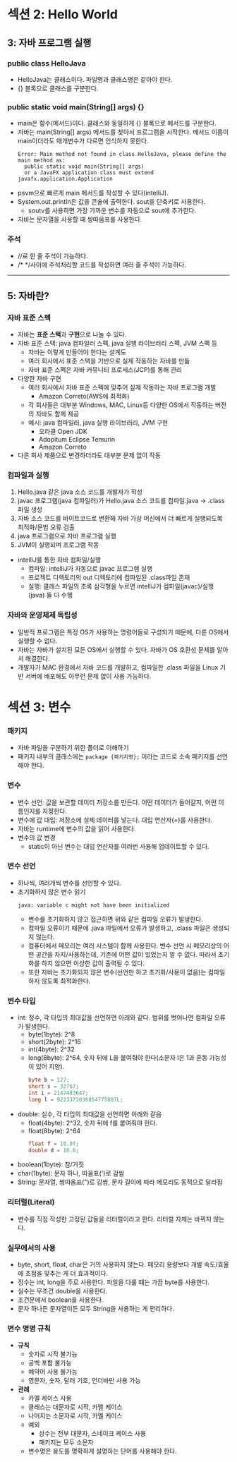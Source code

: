 # 섹션 2: Hello World
## 3: 자바 프로그램 실행
### public class HelloJava
- HelloJava는 클래스이다. 파일명과 클래스명은 같아야 한다. 
- {} 블록으로 클래스를 구분한다. 

### public static void main(String[] args) {}
- main은 함수(메서드)이다. 클래스와 동일하게 {} 블록으로 메서드를 구분한다. 
- 자바는 main(String[] args) 메서드를 찾아서 프로그램을 시작한다. 메서드 이름이 main이더라도 매개변수가 다르면 인식하지 못한다. 
  ```plain text 
  Error: Main method not found in class HelloJava, please define the main method as:
    public static void main(String[] args)
    or a JavaFX application class must extend javafx.application.Application
- psvm으로 빠르게 main 메서드를 작성할 수 있다(intelliJ). 
- System.out.println은 값을 콘솔에 출력한다. sout을 단축키로 사용한다.  
  - soutv를 사용하면 가장 가까운 변수를 자동으로 sout에 추가한다. 
- 자바는 문자열을 사용할 때 쌍따옴표를 사용한다. 

### 주석
- //로 한 줄 주석이 가능하다. 
- /* */사이에 주석처리할 코드를 작성하면 여러 줄 주석이 가능하다.

---
## 5: 자바란?
### 자바 표준 스펙
- 자바는 **표준 스택**과 **구현**으로 나눌 수 있다.
- 자바 표준 스택: java 컴파일러 스펙, java 실행 라이브러리 스펙, JVM 스펙 등
  - 자바는 이렇게 만들어야 한다는 설계도
  - 여러 회사에서 표준 스택을 기반으로 실제 작동하는 자바를 만듦
  - 자바 표준 스펙은 자바 커뮤니티 프로세스(JCP)를 통해 관리
- 다양한 자바 구현
  - 여러 회사에서 자바 표준 스펙에 맞추어 실제 작동하는 자바 프로그램 개발
    - Amazon Correto(AWS에 최적화)
  - 각 회사들은 대부분 Windows, MAC, Linux등 다양한 OS에서 작동하는 버전의 자바도 함께 제공
  - 예시: java 컴파일러, java 실행 라이브러리, JVM 구현
    - 오라클 Open JDK
    - Adopitum Eclipse Temurin
    - Amazon Correto
- 다른 회사 제품으로 변경하더라도 대부분 문제 없이 작동
### 컴파일과 실행
1. Hello.java 같은 java 소스 코드를 개발자가 작성 
2. javac 프로그램(java 컴파일러)가 Hello.java 소스 코드를 컴파일.java -> .class 파일 생성
3. 자바 소스 코드를 바이트코드로 변환해 자바 가상 머신에서 더 빠르게 실행되도록 최적화/문법 오류 검출
4. java 프로그램으로 자바 프로그램 실행
5. JVM이 실행되며 프로그램 작동

- intelliJ를 통한 자바 컴파일/실행
  - 컴파일: intelliJ가 자동으로 javac 프로그램 실행
  - 프로젝트 디렉토리의 out 디렉토리에 컴파일된 .class파일 존재
  - 실행: 클래스 파일의 초록 삼각형을 누르면 intelliJ가 컴파일(javac)/실행(java) 둘 다 수행

### 자바와 운영체제 독립성
- 일반적 프로그램은 특정 OS가 사용하는 명령어들로 구성되기 때문에, 다른 OS에서 실행할 수 없다. 
- 자바는 자바가 설치된 모든 OS에서 실행할 수 있다. 자바가 OS 호환성 문제를 알아서 해결한다.
- 개발자가 MAC 환경에서 자바 코드를 개발하고, 컴파일한 .class 파일을 Linux 기반 서버에 배포해도 아무런 문제 없이 사용 가능하다.


# 섹션 3: 변수
### 패키지
- 자바 파일을 구분하기 위한 폴더로 이해하기
- 패키지 내부의 클래스에는 ```package {패키지명};``` 이라는 코드로 소속 패키지를 선언해야 한다.
### 변수
- 변수 선언: 값을 보관할 데이터 저장소를 만든다. 어떤 데이터가 들어갈지, 어떤 이름인지를 지정한다. 
- 변수에 값 대입: 저장소에 실제 데이터를 넣는다. 대입 연산자(=)를 사용한다.
- 자바는 runtime에 변수의 값을 읽어 사용한다. 
- 변수의 값 변경
  - static이 아닌 변수는 대입 연산자를 여러번 사용해 업데이트할 수 있다. 
### 변수 선언
- 하나씩, 여러개씩 변수를 선언할 수 있다. 
- 초기화하지 않은 변수 읽기
  ```
  java: variable c might not have been initialized
  ```
  - 변수를 초기화하지 않고 접근하면 위와 같은 컴파일 오류가 발생한다. 
  - 컴파일 오류이기 때문에 .java 파일에서 오류가 발생하고, .class 파일은 생성되지 않는다.
  - 컴퓨터에서 메모리는 여러 시스템이 함께 사용한다. 변수 선언 시 메모리상의 어떤 공간을 차지/사용하는데, 기존에 어떤 값이 있었는지 알 수 없다. 따라서 초기화를 하지 않으면 이상한 값이 출력될 수 있다. 
  - 또한 자바는 초기화되지 않은 변수(선언만 하고 초기화/사용이 없음)는 컴파일하지 않도록 최적화한다.
### 변수 타입
- int: 정수, 각 타입의 최대값을 선언하면 아래와 같다. 범위를 벗어나면 컴파일 오류가 발생한다. 
  - byte(1byte): 2^8
  - short(2byte): 2^16
  - int(4byte): 2^32
  - long(8byte): 2^64, 숫자 뒤에 L을 붙여줘야 한다(소문자 l은 1과 혼동 가능성이 있어 지양). 
    ```java
    byte b = 127;
    short s = 32767;
    int i = 2147483647;
    long l = 9223372036854775807L;

- double: 실수, 각 타입의 최대값을 선언하면 아래와 같음
  - float(4byte): 2^32, 숫자 뒤에 f를 붙여줘야 한다. 
  - float(8byte): 2^64
      ```java
    float f = 10.0f;
    double d = 10.0;
- boolean(1byte): 참/거짓
- char(1byte): 문자 하나, 따옴표(')로 감쌈
- String: 문자열, 쌍따옴표(")로 감쌈, 문자 길이에 따라 메모리도 동적으로 달라짐
### 리터럴(Literal)
- 변수를 직접 작성한 고정된 값들을 리터럴이라고 한다. 리터럴 자체는 바뀌지 않는다.
### 실무에서의 사용
- byte, short, float, char은 거의 사용하지 않는다. 메모리 용량보다 개발 속도/효율에 초점을 맞추는 게 더 효과적이다.
- 정수는 int, long을 주로 사용한다. 파일을 다룰 떄는 가끔 byte를 사용한다. 
- 실수는 무조건 double을 사용한다. 
- 조건문에서 boolean을 사용한다. 
- 문자 하나든 문자열이든 모두 String을 사용하는 게 편리하다. 
### 변수 명명 규칙
- **규칙**
  - 숫자로 시작 불가능
  - 공백 포함 불가능
  - 예약어 사용 불가능
  - 영문자, 숫자, 달러 기호, 언더바만 사용 가능
- **관례**
  - 카멜 케이스 사용
  - 클래스는 대문자로 시작, 카멜 케이스
  - 나머지는 소문자로 시작, 카멜 케이스
  - 예외
    - 상수는 전부 대문자, 스네이크 케이스 사용
    - 패키지는 모두 소문자
  - 변수명은 용도를 명확하게 설명하는 단어를 사용해야 한다.